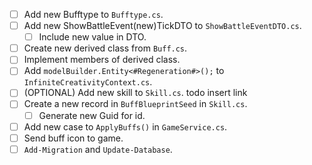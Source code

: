 - [ ] Add new Bufftype to `Bufftype.cs`.
- [ ] Add new ShowBattleEvent(new)TickDTO to `ShowBattleEventDTO.cs`.
  - [ ] Include new value in DTO.
- [ ] Create new derived class from `Buff.cs`.
- [ ] Implement members of derived class.
- [ ] Add `modelBuilder.Entity<#Regeneration#>();` to `InfiniteCreativityContext.cs`.
- [ ] (OPTIONAL) Add new skill to `Skill.cs`.                   todo insert link
- [ ] Create a new record in `BuffBlueprintSeed` in `Skill.cs`.
  - [ ] Generate new Guid for id.
- [ ] Add new case to `ApplyBuffs()` in `GameService.cs`.
- [ ] Send buff icon to game.
- [ ] `Add-Migration` and `Update-Database`.
